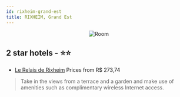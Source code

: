 ```yaml
---
id: rixheim-grand-est
title: RIXHEIM, Grand Est
---
```


<center><img src="https://i.travelapi.com/hotels/5000000/4910000/4900200/4900120/e52fb333_z.jpg" alt="Room" /></center>


##  2 star hotels - ⭐️⭐️

-    [Le Relais de Rixheim](https://us.hurb.com/hotels/rixheim/le-relais-de-rixheim-JNP-JP351648?cmp=18055) Prices from R$ 273,74
   > Take in the views from a terrace and a garden and make use of amenities such as complimentary wireless Internet access.
